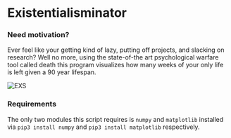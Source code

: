 # Existentialisminator
### Need motivation?
Ever feel like your getting kind of lazy, putting off projects, and slacking on research?
Well no more, using the state-of-the art psychological warfare tool called death this program visualizes how many weeks of your only life is left given a 90 year lifespan.

![EXS](https://github.com/Alt900/Existentialisminator/assets/146238918/2d3f545f-836c-49f0-a3e5-376517ab227a)

### Requirements
The only two modules this script requires is `numpy` and `matplotlib` installed via `pip3 install numpy` and `pip3 install matplotlib` respectively. 
